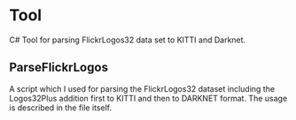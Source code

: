 # Tool
C# Tool for parsing FlickrLogos32 data set to KITTI and Darknet.

## ParseFlickrLogos
A script which I used for parsing the FlickrLogos32 dataset including the Logos32Plus addition first to KITTI and then to DARKNET format. The usage is described in the file itself. 
